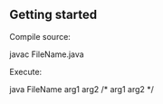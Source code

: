 ## Getting started
Compile source:

  javac FileName.java

Execute:

  java FileName arg1 arg2
  /*
    arg1
    arg2
  */
